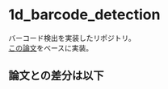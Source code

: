 # 1d_barcode_detection
バーコード検出を実装したリポジトリ。  
[この論文](https://www.researchgate.net/profile/Abderrahmane-Namane/publication/318792856_Fast_Real_Time_1D_Barcode_Detection_From_Webcam_Images_Using_the_Bars_Detection_Method/links/597f4e13aca272d5681884a8/Fast-Real-Time-1D-Barcode-Detection-From-Webcam-Images-Using-the-Bars-Detection-Method.pdf)をベースに実装。

論文との差分は以下
- 